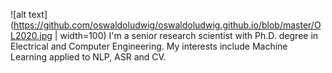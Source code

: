 ![alt text](https://github.com/oswaldoludwig/oswaldoludwig.github.io/blob/master/OL2020.jpg | width=100)
I'm a senior research scientist with Ph.D. degree in Electrical and Computer Engineering.
My interests include Machine Learning applied to NLP, ASR and CV.
